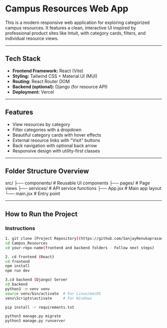 # Campus Resources Web App

This is a modern responsive web application for exploring categorized campus resources. It features a clean, interactive UI inspired by professional product sites like Intuit, with category cards, filters, and individual resource views.

---

## Tech Stack

- **Frontend Framework:** React (Vite)
- **Styling:** Tailwind CSS + Material UI (MUI)
- **Routing:** React Router DOM
- **Backend (optional):** Django (for resource API)
- **Deployment:** Vercel

---

## Features

- View resources by category
- Filter categories with a dropdown
- Beautiful category cards with hover effects
- External resource links with "Visit" buttons
- Back navigation with optional back arrow
- Responsive design with utility-first classes

---

## Folder Structure Overview

 src/
    ├── components/         # Reusable UI components
    ├── pages/             # Page views
    ├── services/          # API service functions
    ├── App.jsx            # Main app layout
    └── main.jsx           # Entry point

---

## How to Run the Project

### Instructions
```bash
1. git clone [Project Repository](https://github.com/SanjayRenukaprasad/Campus_Resources.git)
cd Campus_Resources
cd your-repo-name(frontend and backend folders - Follow next steps)

2. cd frontend (React)
cd frontend
npm install
npm run dev

3.cd backend (Django) Server
cd backend
python3 -m venv venv
source venv/bin/activate  # For Linux/macOS
venv\Scripts\activate     # For Windows

pip install -r requirements.txt

python3 manage.py migrate
python3 manage.py runserver
